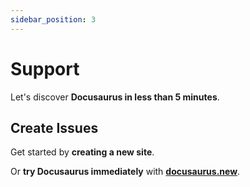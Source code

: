 ```yaml
---
sidebar_position: 3
---
```


# Support

Let's discover **Docusaurus in less than 5 minutes**.

## Create Issues

Get started by **creating a new site**.

Or **try Docusaurus immediately** with **[docusaurus.new](https://docusaurus.new)**.

